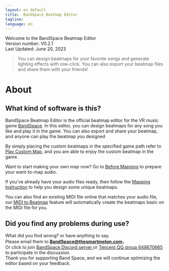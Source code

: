 ```yaml
---
layout: en_default
title:  BandSpace Beatmap Editor
tagline: 
language: en
---
```


Welcome to the BandSpace Beatmap Editor  
Version number: V0.2.1  
Last Updated: June 20, 2023  

> You can design beatmaps for your favorite songs and generate lighting effects with one-click. You can also export your beatmap files and share them with your friends!

# About

## **What kind of software is this?**
BandSpace Beatmap Editor is the official beatmap editor for the VR music game [BandSpace](https://store.steampowered.com/app/2182070). In this editor, you can design beatmaps for any song you like and play it in the game. You can also export and share your beatmap, and anyone can play the beatmap you designed  

By simply placing the custom beatmaps in the specified game path refer to [Play Custom Map](play-custom-map), and you are able to enjoy the custom beatmap in the game.

Want to start making your own map now? Go to [Before Mapping](before-mapping) to prepare your want-to-map audio.  

If you've already have your audio files ready, then follow the [Mapping Instruction](mapping-instruction) to help you design some unique beatmaps.
  
You can also find an existing MIDI file online that matches your audio file, our [MIDI to Beatmap](midi-to-beatmap) feature will automatically create the beatmaps basic on the MIDI file for you.



## **Did you find any problems during use?**
What did you find wrong? or have anything to say.  
Please email them to **BandSpace@thesmartmelon.com**，  
Or click to join [BandSpace Discord server ](https://discord.com/invite/hZA9xsfYnn)or [Tencent QQ group 648670665](https://jq.qq.com/?_wv=1027&k=VfRPDaKg) to participate in the discussion.    
Thank you for supporting Band Space, and we will continue optimizing the editor based on your feedback.
